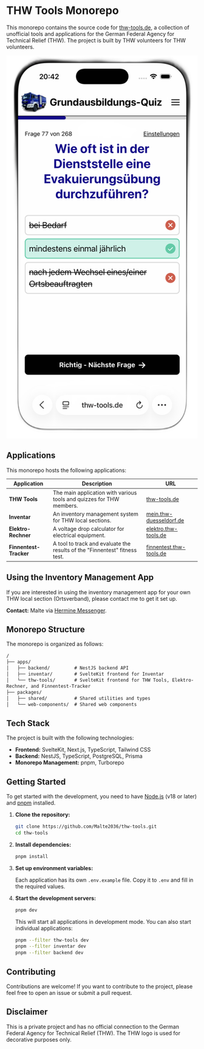 # THW Tools Monorepo

This monorepo contains the source code for [thw-tools.de](https://thw-tools.de/), a collection of unofficial tools and applications for the German Federal Agency for Technical Relief (THW). The project is built by THW volunteers for THW volunteers.

![THW Tools Screenshot](./assets/screenshot_quiz.png)

## Applications

This monorepo hosts the following applications:

| Application            | Description                                                                | URL                                                         |
| ---------------------- | -------------------------------------------------------------------------- | ----------------------------------------------------------- |
| **THW Tools**          | The main application with various tools and quizzes for THW members.       | [thw-tools.de](https://thw-tools.de/)                       |
| **Inventar**           | An inventory management system for THW local sections.                     | [mein.thw-duesseldorf.de](https://mein.thw-duesseldorf.de/) |
| **Elektro-Rechner**    | A voltage drop calculator for electrical equipment.                        | [elektro.thw-tools.de](https://elektro.thw-tools.de/)       |
| **Finnentest-Tracker** | A tool to track and evaluate the results of the "Finnentest" fitness test. | [finnentest.thw-tools.de](https://finnentest.thw-tools.de/) |

## Using the Inventory Management App

If you are interested in using the inventory management app for your own THW local section (Ortsverband), please contact me to get it set up.

**Contact:** Malte via [Hermine Messenger](https://app.thw-messenger.de/thw/app#/contacts/profile/1990855).

## Monorepo Structure

The monorepo is organized as follows:

```
/
├── apps/
│   ├── backend/         # NestJS backend API
│   ├── inventar/        # SvelteKit frontend for Inventar
│   └── thw-tools/       # SvelteKit frontend for THW Tools, Elektro-Rechner, and Finnentest-Tracker
├── packages/
│   ├── shared/          # Shared utilities and types
│   └── web-components/  # Shared web components
```

## Tech Stack

The project is built with the following technologies:

- **Frontend:** SvelteKit, Next.js, TypeScript, Tailwind CSS
- **Backend:** NestJS, TypeScript, PostgreSQL, Prisma
- **Monorepo Management:** pnpm, Turborepo

## Getting Started

To get started with the development, you need to have [Node.js](https://nodejs.org/) (v18 or later) and [pnpm](https://pnpm.io/) installed.

1.  **Clone the repository:**

    ```bash
    git clone https://github.com/Malte2036/thw-tools.git
    cd thw-tools
    ```

2.  **Install dependencies:**

    ```bash
    pnpm install
    ```

3.  **Set up environment variables:**

    Each application has its own `.env.example` file. Copy it to `.env` and fill in the required values.

4.  **Start the development servers:**

    ```bash
    pnpm dev
    ```

    This will start all applications in development mode. You can also start individual applications:

    ```bash
    pnpm --filter thw-tools dev
    pnpm --filter inventar dev
    pnpm --filter backend dev
    ```

## Contributing

Contributions are welcome! If you want to contribute to the project, please feel free to open an issue or submit a pull request.

## Disclaimer

This is a private project and has no official connection to the German Federal Agency for Technical Relief (THW). The THW logo is used for decorative purposes only.
